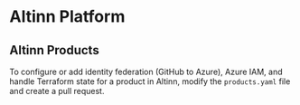 # Altinn Platform

## Altinn Products
To configure or add identity federation (GitHub to Azure), Azure IAM, and handle Terraform state for a product in Altinn, modify the `products.yaml` file and create a pull request.
